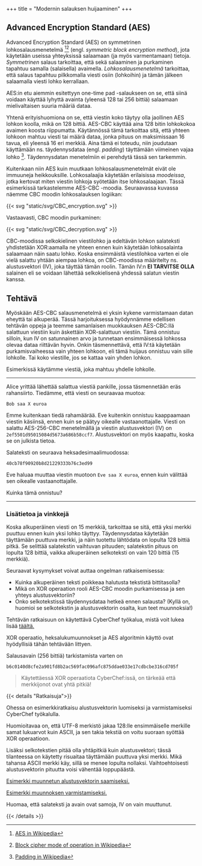 +++
title = "Modernin salauksen huijaaminen"
+++

## Advanced Encryption Standard (AES)

Advanced Encryption Standard (AES) on symmetrinen lohkosalausmenetelmä [^1][^3] (engl. *symmetric block encryption method*), jota käytetään useissa yhteyksissä salaamaan (ja myös varmentamaan) tietoja. *Symmetrinen* salaus tarkoittaa, että sekä salaaminen ja purkaminen tapahtuu samalla (salaisella) avaimella. *Lohkosalausmenetelmä* tarkoittaa, että salaus tapahtuu pilkkomalla viesti osiin (lohkoihin) ja tämän jälkeen salaamalla viesti lohko kerrallaan.

AES:in etu aiemmin esitettyyn one-time pad -salaukseen on se, että siinä voidaan käyttää lyhyttä avainta (yleensä 128 tai 256 bittiä) salaamaan mielivaltaisen suuria määriä dataa. 

Yhtenä erityishuomiona on se, että viestin koko täytyy olla jaollinen AES lohkon koolla, mikä on 128 bittiä. 
AES-CBC käyttää aina 128 bitin lohkokokoa avaimen koosta riippumatta.
Käytännössä tämä tarkoittaa sitä, että yhteen lohkoon mahtuu viesti tai määrä dataa, jonka pituus on maksimissaan 16 tavua, eli yleensä 16 eri merkkiä. 
Aina tämä ei toteudu, niin joudutaan käyttämään ns. täydennysdataa (engl. *padding*) täyttämään viimeinen vajaa lohko [^2]. 
Täydennysdatan menetelmiin ei perehdytä tässä sen tarkemmin.

Kuitenkaan niin AES kuin muutkaan lohkosalausmenetelmät eivät ole immuuneja heikkouksille. Lohkosalaajia käytetään erilaisissa *moodeissa*, jotka kertovat miten viestin lohkoja syötetään itse lohkosalaajaan. Tässä esimerkissä tarkastelemme AES-CBC -moodia. Seuraavassa kuvassa näemme CBC moodin lohkosalauksen logiikan:

{{< svg "static/svg/CBC_encryption.svg" >}}

Vastaavasti, CBC moodin purkaminen:

{{< svg "static/svg/CBC_decryption.svg" >}}

CBC-moodissa selkokielinen viestilohko ja edeltävän lohkon salateksti yhdistetään XOR:aamalla ne yhteen ennen kuin käytetään lohkosalainta salaamaan näin saatu lohko. Koska ensimmäistä viestilohkoa varten ei ole vielä salattu yhtään aiempaa lohkoa, on CBC-moodissa määritelty ns. alustusvektori (IV), joka täyttää tämän roolin. Tämän IV:n **EI TARVITSE OLLA** salainen eli se voidaan lähettää selkokielisenä yhdessä salatun viestin kanssa.


## Tehtävä 

Myöskään AES-CBC salausmenetelmä ei yksin kykene varmistamaan datan eheyttä tai alkuperää.
Tässä harjoituksessa hyödynnämme edellisen tehtävän oppeja ja teemme samanlaisen muokkauksen AES-CBC:llä salattuun viestiin kuin äskettäin XOR-salattuun viestiin.
Tämä onnistuu silloin, kun IV on satunnainen arvo ja tunnetaan ensimmäisessä lohkossa olevaa dataa riittävän hyvin. 
Onkin täsmennettävä, että IV:tä käytetään purkamisvaiheessa vain yhteen lohkoon, eli tämä huijaus onnistuu vain sille lohkolle.
Tai koko viestille, jos se kattaa vain yhden lohkon.

Esimerkissä käytämme viestiä, joka mahtuu yhdelle lohkolle.

---

Alice yrittää lähettää salattua viestiä pankille, jossa täsmennetään eräs rahansiirto.
Tiedämme, että viesti on seuraavaa muotoa:

`Bob saa X euroa`

Emme kuitenkaan tiedä rahamäärää.
Eve kuitenkin onnistuu kaappaamaan viestin käsiinsä, ennen kuin se päätyy oikealle vastaanottajalle. 
Viesti on salattu AES-256-CBC menetelmällä ja viestin alustusvektori (IV) on `2ef5501d95015084d5673a686b58ccf7`.
Alustusvektori on myös kaapattu, koska se on julkista tietoa.

Salateksti on seuraava heksadesimaalimuodossa:

`40cb78f90920b8d21229333b76c3ed99`

Eve haluaa muuttaa viestin muotoon `Eve saa X euroa`, ennen kuin välittää sen oikealle vastaanottajalle.

Kuinka tämä onnistuu?

---

### Lisätietoa ja vinkkejä

Koska alkuperäinen viesti on 15 merkkiä, tarkoittaa se sitä, että yksi merkki puuttuu ennen kuin yksi lohko täyttyy.
Täydennysdataa käytetään täyttämään puuttuva merkki, ja näin tuotettu lähtödata on lopulta 128 bittiä pitkä.
Se selittää salatekstin vaihtuvan pituuden; salatekstin pituus on lopulta 128 bittiä, vaikka alkuperäinen selkoteksti on vain 120 bittiä (15 merkkiä). 

Seuraavat kysymykset voivat auttaa ongelman ratkaisemisessa:

  * Kuinka alkuperäinen teksti poikkeaa halutusta tekstistä bittitasolla?
  * Mikä on XOR operaation rooli AES-CBC moodin purkamisessa ja sen yhteys alustusvektoriin?
  * Onko selkotekstissä täydennysdataa hetkeä ennen salausta? (Kyllä on, huomioi se selkotekstin ja alustusvektorin osalta, kun teet muunnoksia!)



Tehtävän ratkaisuun on käytettävä CyberChef työkalua, mistä voit lukea lisää [täältä.](/cyberchef)

XOR operaatio, heksalukumuunnokset ja AES algoritmin käyttö ovat hyödyllisiä tähän tehtävään littyen.

Salausavain (256 bittiä) tarkistamista varten on 

`b6c0140d8cfe2a901fd8b2ac569fac096afc875ddae033e17cdbcbe316cd705f`

>  Käytettäessä XOR operaatiota CyberChef:issä, on tärkeää että merkkijonot ovat yhtä pitkiä!

{{< details "Ratkaisuja">}}

Ohessa on esimerkkiratkaisu alustusvektorin luomiseksi ja varmistamiseksi CyberChef työkalulla.

Huomioitavaa on, että UTF-8 merkistö jakaa 128:lle ensimmäiselle merkille samat lukuarvot kuin ASCII, ja sen takia tekstiä on voitu suoraan syöttää XOR operaatioon.

Lisäksi selkotekstien pitää olla yhtäpitkiä kuin alustusvektori; tässä tilanteessa on käytetty risuaitaa täyttämään puuttuva yksi merkki.
Mikä tahansa ASCII merkki käy, sillä se menee lopulta nollaksi.
Vaihtoehtoisesti alustusvektorin pituutta voisi vähentää loppupäästä.

[Esimerkki muunnetun alustusvektorin saamiseksi.](https://gchq.github.io/CyberChef/#recipe=XOR(%7B'option':'UTF8','string':'Eve%20saa%20X%20euroa%23'%7D,'Standard',false)XOR(%7B'option':'Hex','string':'2ef5501d95015084d5673a686b58ccf7'%7D,'Standard',false)To_Hex('Space',0)&input=Qm9iIHNhYSBYIGV1cm9hIw)


[Esimerkki muunnoksen varmistamiseksi. ](https://gchq.github.io/CyberChef/#recipe=AES_Decrypt(%7B'option':'Hex','string':'b6c0140d8cfe2a901fd8b2ac569fac096afc875ddae033e17cdbcbe316cd705f'%7D,%7B'option':'Hex','string':'29%20ec%2057%201d%2095%2001%2050%2084%20d5%2067%203a%2068%206b%2058%20cc%20f7'%7D,'CBC','Hex','Raw',%7B'option':'Hex','string':''%7D,%7B'option':'Hex','string':''%7D)&input=NDBjYjc4ZjkwOTIwYjhkMjEyMjkzMzNiNzZjM2VkOTk)

Huomaa, että salateksti ja avain ovat samoja, IV on vain muuttunut.

{{< /details >}}

[^1]: [AES in Wikipedia](https://en.wikipedia.org/wiki/Advanced_Encryption_Standard) 

[^2]: [Padding in Wikipedia](https://en.wikipedia.org/wiki/Padding_(cryptography)) 

[^3]: [Block cipher mode of operation in Wikipedia](https://en.wikipedia.org/wiki/Block_cipher_mode_of_operation) 
